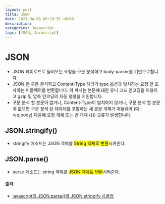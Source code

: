 ```yaml
---
layout: post
title: JSON
date: 2021-04-06 00:18:32 +0900
description:
categories: Javascript
tags: [JSON, Javascript]
---
```


# JSON

- JSON 페이로드로 들어오는 요청을 구문 분석하고 body-parser를 기반으로합니다.
- JSON 만 구문 분석하고 Content-Type 헤더가 type 옵션과 일치하는 요청 만 조사하는 미들웨어를 반환합니다. 이 파서는 본문에 대한 유니 코드 인코딩을 허용하고 gzip 및 압축 인코딩의 자동 팽창을 지원합니다.
- 구문 분석 할 본문이 없거나, Content-Type이 일치하지 않거나, 구문 분석 할 본문이 없으면 구문 분석 된 데이터를 포함하는 새 본문 개체가 미들웨어 (예 : req.body) 다음에 요청 개체 또는 빈 개체 ({}) 오류가 발생합니다.

## JSON.stringify()

- stringify 메소드는 JSON 객체를 <mark>String 객체로 변환</mark>시켜준다.

## JSON.parse()

- parse 메소드는 string 객체를 <mark>JSON 객체로 변환</mark>시켜준다.

#### 출처

- [javascript의 JSON.parse()와 JSON.stringify 사용법](http://wikim.tistory.com/225?category=586656)
